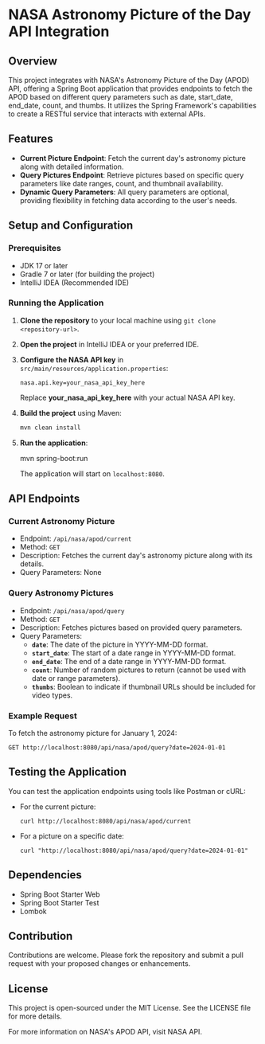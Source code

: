 # NASA Astronomy Picture of the Day API Integration

## Overview

This project integrates with NASA's Astronomy Picture of the Day (APOD) API, offering a Spring Boot application that provides endpoints to fetch the APOD based on different query parameters such as date, start_date, end_date, count, and thumbs. It utilizes the Spring Framework's capabilities to create a RESTful service that interacts with external APIs.

## Features

- **Current Picture Endpoint**: Fetch the current day's astronomy picture along with detailed information.
- **Query Pictures Endpoint**: Retrieve pictures based on specific query parameters like date ranges, count, and thumbnail availability.
- **Dynamic Query Parameters**: All query parameters are optional, providing flexibility in fetching data according to the user's needs.

## Setup and Configuration

### Prerequisites

- JDK 17 or later
- Gradle 7 or later (for building the project)
- IntelliJ IDEA (Recommended IDE)

### Running the Application

1. **Clone the repository** to your local machine using `git clone <repository-url>`.
2. **Open the project** in IntelliJ IDEA or your preferred IDE.
3. **Configure the NASA API key** in `src/main/resources/application.properties`:

   ```properties
   nasa.api.key=your_nasa_api_key_here
   ```
   Replace **your_nasa_api_key_here** with your actual NASA API key.

4. **Build the project** using Maven:

   ```bash
   mvn clean install

5. **Run the application**:

   mvn spring-boot:run
   
   The application will start on `localhost:8080`.

## API Endpoints

### Current Astronomy Picture
- Endpoint: `/api/nasa/apod/current`
- Method: `GET`
- Description: Fetches the current day's astronomy picture along with its details.
- Query Parameters: None

### Query Astronomy Pictures
- Endpoint: `/api/nasa/apod/query`
- Method: `GET`
- Description: Fetches pictures based on provided query parameters.
- Query Parameters:
  - **`date`**: The date of the picture in YYYY-MM-DD format.
  - **`start_date`**: The start of a date range in YYYY-MM-DD format.
  - **`end_date`**: The end of a date range in YYYY-MM-DD format.
  - **`count`**: Number of random pictures to return (cannot be used with date or range parameters).
  - **`thumbs`**: Boolean to indicate if thumbnail URLs should be included for video types.

### Example Request
To fetch the astronomy picture for January 1, 2024:

   ```properties
   GET http://localhost:8080/api/nasa/apod/query?date=2024-01-01
   ```

## Testing the Application
You can test the application endpoints using tools like Postman or cURL:

- For the current picture:

   ```properties
   curl http://localhost:8080/api/nasa/apod/current
   ```
- For a picture on a specific date:

   ```properties
   curl "http://localhost:8080/api/nasa/apod/query?date=2024-01-01"
   ```

## Dependencies
- Spring Boot Starter Web
- Spring Boot Starter Test
- Lombok

## Contribution
Contributions are welcome. Please fork the repository and submit a pull request with your proposed changes or enhancements.

## License
This project is open-sourced under the MIT License. See the LICENSE file for more details.



For more information on NASA's APOD API, visit NASA API.
